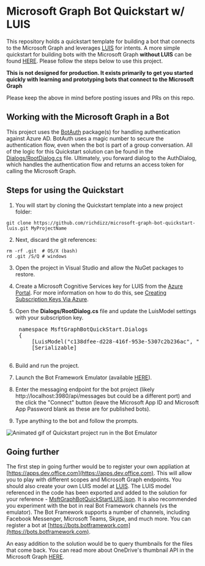 # Microsoft Graph Bot Quickstart w/ LUIS
This repository holds a quickstart template for building a bot that connects to the Microsoft Graph and leverages [LUIS](https://www.luis.ai/) for intents. A more simple quickstart for building bots with the Microsoft Graph **without LUIS** can be found [HERE](https://github.com/richdizz/microsoft-graph-bot-quickstart). Please follow the steps below to use this project.

**This is not designed for production. It exists primarily to get you started quickly with learning and prototyping bots that connect to the Microsoft Graph**

Please keep the above in mind before posting issues and PRs on this repo.

## Working with the Microsoft Graph in a Bot
This project uses the [BotAuth](https://github.com/richdizz/BotAuth) package(s) for handling authentication against Azure AD. BotAuth uses a magic number to secure the authentication flow, even when the bot is part of a group conversation. All of the logic for this Quickstart solution can be found in the [Dialogs/RootDialog.cs](https://github.com/richdizz/microsoft-graph-bot-quickstart-luis/blob/master/MsftGraphBotQuickStartLUIS/Dialogs/RootDialog.cs) file. Ultimately, you forward dialog to the AuthDialog, which handles the authentication flow and returns an access token for calling the Microsoft Graph.

## Steps for using the Quickstart
1. You will start by cloning the Quickstart template into a new project folder:

```
git clone https://github.com/richdizz/microsoft-graph-bot-quickstart-luis.git MyProjectName
```

2. Next, discard the git references:

```
rm -rf .git  # OS/X (bash)
rd .git /S/Q # windows
```

3. Open the project in Visual Studio and allow the NuGet packages to restore.

4. Create a Microsoft Cognitive Services key for LUIS from the [Azure Portal](https://portal.azure.com). For more information on how to do this, see [Creating Subscription Keys Via Azure](https://docs.microsoft.com/en-us/azure/cognitive-services/LUIS/azureibizasubscription).

5. Open the **Dialogs/RootDialog.cs** file and update the LuisModel settings with your subscription key.

    <pre>
    namespace MsftGraphBotQuickStart.Dialogs
    {
        [LuisModel("c138dfee-d228-416f-953e-5307c2b236ac", "COGNITIVE_SERVICES_SUBSCRIPTION_KEY_HERE")]
        [Serializable]
    </pre>

6. Build and run the project.

7. Launch the Bot Framework Emulator (available [HERE](https://docs.botframework.com/en-us/tools/bot-framework-emulator/)).

8. Enter the messaging endpoint for the bot project (likely http://localhost:3980/api/messages but could be a different port) and the click the "Connect" button (leave the Microsoft App ID and Microsoft App Password blank as these are for published bots).

9. Type anything to the bot and follow the prompts.

![Animated gif of Quickstart project run in the Bot Emulator](https://github.com/richdizz/microsoft-graph-bot-quickstart-luis/blob/master/Images/MsftGraphBotQuickStartLUIS.gif?raw=true)

## Going further
The first step in going further would be to register your own appliation at [https://apps.dev.office.com](https://apps.dev.office.com). This will allow you to play with different scopes and Microsoft Graph endpoints. You should also create your own LUIS model at [LUIS](https://www.luis.ai/). The LUIS model referenced in the code has been exported and added to the solution for your reference - [MsftGraphBotQuickStartLUIS.json](https://github.com/richdizz/microsoft-graph-bot-quickstart-luis/blob/master/MsftGraphBotQuickStartLUIS/MsftGraphBotQuickStartLUIS.json). It is also recommended you experiment with the bot in real Bot Framework channels (vs the emulator). The Bot Framework supports a number of channels, including Facebook Messenger, Microsoft Teams, Skype, and much more. You can register a bot at [https://bots.botframework.com](https://bots.botframework.com).

An easy addition to the solution would be to query thumbnails for the files that come back. You can read more about OneDrive's thumbnail API in the Microsoft Graph [HERE](https://developer.microsoft.com/en-us/graph/docs/api-reference/beta/api/item_list_thumbnails).